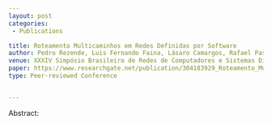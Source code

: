 ```yaml
---
layout: post
categories:
 - Publications

title: Roteamento Multicaminhos em Redes Definidas por Software
author: Pedro Rezende, Luis Fernando Faina, Lásaro Camargos, Rafael Pasquini
venue: XXXIV Simpósio Brasileiro de Redes de Computadores e Sistemas Distribuídos, Salvador, Brazil
paper: https://www.researchgate.net/publication/304183929_Roteamento_Multicaminhos_em_Redes_Definidas_por_Software
type: Peer-reviewed Conference


---
```

Abstract: 

